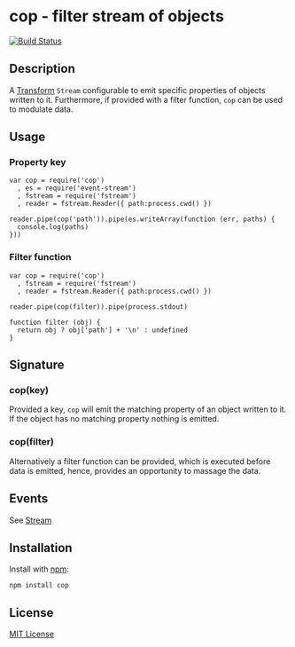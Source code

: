 # cop - filter stream of objects

[![Build Status](https://secure.travis-ci.org/michaelnisi/cop.png)](http://travis-ci.org/michaelnisi/cop)

## Description

A [Transform](http://nodejs.org/docs/latest/api/stream.html#stream_class_stream_transform) `Stream` configurable to emit specific properties of objects written to it. Furthermore, if provided with a filter function, `cop` can be used to modulate data. 

## Usage

### Property key

    var cop = require('cop')
      , es = require('event-stream')
      , fstream = require('fstream')
      , reader = fstream.Reader({ path:process.cwd() })

    reader.pipe(cop('path')).pipe(es.writeArray(function (err, paths) {
      console.log(paths)
    }))

### Filter function

    var cop = require('cop')
      , fstream = require('fstream')
      , reader = fstream.Reader({ path:process.cwd() })

    reader.pipe(cop(filter)).pipe(process.stdout)

    function filter (obj) {
      return obj ? obj['path'] + '\n' : undefined
    }

## Signature

### cop(key)

Provided a key, `cop` will emit the matching property of an object written to it. If the object has no matching property nothing is emitted.

### cop(filter)

Alternatively a filter function can be provided, which is executed before data is emitted, hence, provides an opportunity to massage the data. 

## Events

See [Stream](http://nodejs.org/api/stream.html)

## Installation

Install with [npm](http://npmjs.org/):

    npm install cop

## License

[MIT License](https://raw.github.com/michaelnisi/cop/master/LICENSE)
